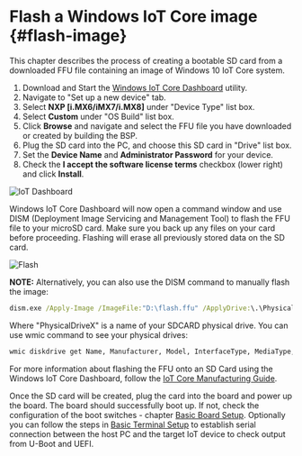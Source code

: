 Flash a Windows IoT Core image {#flash-image}
==============

This chapter describes the process of creating a bootable SD card from a downloaded FFU file containing an image of Windows 10 IoT Core system.


1) Download and Start the [Windows IoT Core Dashboard](https://go.microsoft.com/fwlink/p/?LinkId=708576) utility.
1) Navigate to "Set up a new device" tab.
1) Select **NXP [i.MX6/iMX7/i.MX8]** under "Device Type" list box.
1) Select **Custom** under "OS Build" list box.
1) Click **Browse** and navigate and select the FFU file you have downloaded or created by building the BSP.
1) Plug the SD card into the PC, and choose this SD card in "Drive" list box.
1) Set the **Device Name** and **Administrator Password** for your device.
1) Check the **I accept the software license terms** checkbox (lower right) and click **Install**.

![IoT Dashboard](images/dashboard.png "IoT Dashboard")

Windows IoT Core Dashboard will now open a command window and use DISM (Deployment Image Servicing and Management Tool) to flash the FFU file to your microSD card. Make sure you back up any files on your card before proceeding. Flashing will erase all previously stored data on the SD card. 

![Flash](images/rpiflashffudism.jpg "Flash")

**NOTE:**
Alternatively, you can also use the DISM command to manually flash the image:

```cmd
dism.exe /Apply-Image /ImageFile:"D:\flash.ffu" /ApplyDrive:\.\PhysicalDriveX /SkipPlatformCheck
```
Where "PhysicalDriveX" is a name of your SDCARD physical drive. You can use wmic command to see your physical drives:

```cmd
wmic diskdrive get Name, Manufacturer, Model, InterfaceType, MediaType, SerialNumber
```

For more information about flashing the FFU onto an SD Card using the Windows IoT Core Dashboard, follow the [IoT Core Manufacturing Guide](https://docs.microsoft.com/en-us/windows-hardware/manufacture/iot/create-a-basic-image#span-idflashanimagespanflash-the-image-to-a-memory-card).

Once the SD card will be created, plug the card into the board and power up the board. The board should successfully boot up. If not, check the configuration of the boot switches - chapter [Basic Board Setup](#boot-switch). 
Optionally you can follow the steps in [Basic Terminal Setup](#terminal-setup) to establish serial connection between the host PC and the target IoT device to check output from U-Boot and UEFI.
